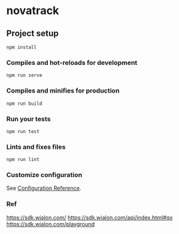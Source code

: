 # novatrack

## Project setup
```
npm install
```

### Compiles and hot-reloads for development
```
npm run serve
```

### Compiles and minifies for production
```
npm run build
```

### Run your tests
```
npm run test
```

### Lints and fixes files
```
npm run lint
```

### Customize configuration
See [Configuration Reference](https://cli.vuejs.org/config/).


### Ref
https://sdk.wialon.com/
https://sdk.wialon.com/api/index.html#qx
https://sdk.wialon.com/playground
